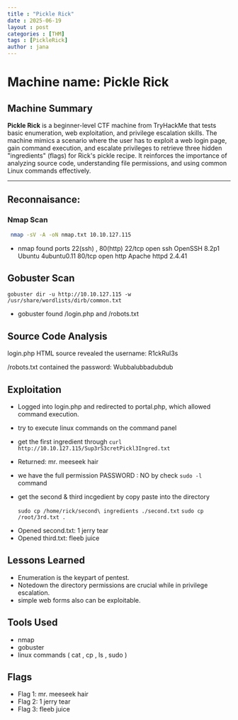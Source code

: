 ```yaml
---
title : "Pickle Rick"
date : 2025-06-19 
layout : post
categories : [THM]
tags : [PickleRick]
author : jana
---
```

# Machine name: Pickle Rick

## Machine Summary

**Pickle Rick** is a beginner-level CTF machine from TryHackMe that tests basic enumeration, web exploitation, and privilege escalation skills. The machine mimics a scenario where the user has to exploit a web login page, gain command execution, and escalate privileges to retrieve three hidden "ingredients" (flags) for Rick's pickle recipe. It reinforces the importance of analyzing source code, understanding file permissions, and using common Linux commands effectively.

---

## Reconnaisance:

### Nmap Scan
```bash
 nmap -sV -A -oN nmap.txt 10.10.127.115
```
- nmap found ports 22(ssh) , 80(http)
  22/tcp open  ssh     OpenSSH 8.2p1 Ubuntu 4ubuntu0.11 
  80/tcp open  http    Apache httpd 2.4.41 
## Gobuster Scan

 `gobuster dir -u http://10.10.127.115 -w /usr/share/wordlists/dirb/common.txt`

- gobuster found /login.php and /robots.txt

## Source Code Analysis

 login.php HTML source revealed the username: R1ckRul3s

 /robots.txt contained the password: Wubbalubbadubdub

## Exploitation
- Logged into login.php and redirected to portal.php, which allowed command execution.

- try to execute linux commands on the command panel

- get the first ingredient through `curl http://10.10.127.115/Sup3rS3cretPickl3Ingred.txt`
 * Returned: mr. meeseek hair

- we have the full permission PASSWORD : NO by check `sudo -l` command

- get the second & third incgedient by copy paste into the directory

  `sudo cp /home/rick/second\ ingredients ./second.txt`
  `sudo cp /root/3rd.txt .`
  
 * Opened second.txt: 1 jerry tear
 * Opened third.txt: fleeb juice

## Lessons Learned

- Enumeration is the keypart of pentest.
- Notedown the directory permissions are crucial while in privilege escalation.
- simple web forms also can be exploitable.

## Tools Used

- nmap  
- gobuster  
- linux commands  ( cat , cp , ls , sudo )

## Flags

- Flag 1: mr. meeseek hair
- Flag 2: 1 jerry tear
- Flag 3: fleeb juice
